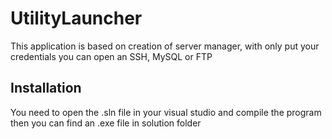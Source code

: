 # UtilityLauncher
This application is based on creation of server manager, with only put your credentials you can open an SSH, MySQL or FTP

## Installation 
You need to open the .sln file in your visual studio and compile the program then you can find an .exe file in solution folder

